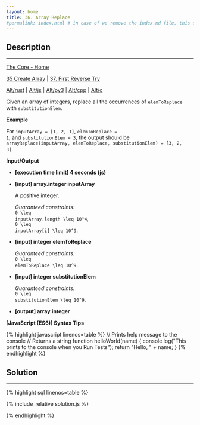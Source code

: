 ```yaml
---
layout: home
title: 36. Array Replace
#permalink: index.html # in case of we remove the index.md file, this doc will be the index page
---
```


<div class="row">
<div class="columnStmt" markdown="1">

## Description

---

[The Core - Home](../../code-signal-arcade-thecore/README.html)

[35 Create Array](../35_createArray/README.html) | [37. First Reverse Try](../37_firstReverseTry/README.html) 

[Alt/rust](./Alt_rust/README.md) | [Alt/js](./Alt_js/README.html) | [Alt/py3](./Alt_py3/README.md) | [Alt/cpp](./Alt_cpp/README.md) | [Alt/c](./Alt_c/README.md)

Given an array of integers, replace all the occurrences of <code>elemToReplace</code> with <code>substitutionElem</code>.

**Example**

For <code>inputArray = [1, 2, 1]</code>, <code>elemToReplace = 1</code>, and <code>substitutionElem = 3</code>, the output should be
<code>arrayReplace(inputArray, elemToReplace, substitutionElem) = [3, 2, 3]</code>.

**Input/Output**

- **[execution time limit] 4 seconds (js)**

- **[input] array.integer inputArray**

  A positive integer.

  _Guaranteed constraints:_<br>
  <code type='math/tex'>0 \leq inputArray.length \leq 10^4</code>,<br>
  <code type='math/tex'>0 \leq inputArray[i] \leq 10^9</code>.

- **[input] integer elemToReplace**

  _Guaranteed constraints:_<br>
  <code type='math/tex'>0 \leq elemToReplace \leq 10^9</code>.

- **[input] integer substitutionElem**

  _Guaranteed constraints:_<br>
  <code type='math/tex'>0 \leq substitutionElem \leq 10^9</code>.

- **[output] array.integer**

**[JavaScript (ES6)] Syntax Tips**

{% highlight javascript linenos=table %}
// Prints help message to the console
// Returns a string
function helloWorld(name) {
console.log("This prints to the console when you Run Tests");
return "Hello, " + name;
}
{% endhighlight %}

</div>
<div class="columnSol" markdown="1">

## Solution

---

{% highlight sql linenos=table %}

{% include_relative solution.js %}

{% endhighlight %}

</div>
</div>
